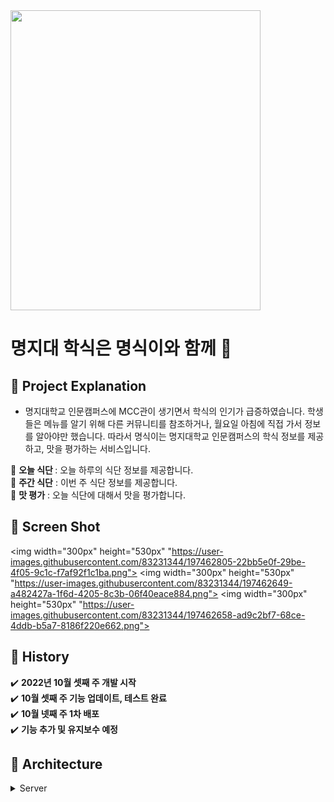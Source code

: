 <img width="400px" height="480px" src="https://user-images.githubusercontent.com/83231344/197461663-2edc0e22-a5b2-4884-84fb-b8f3026d811a.png">

# 명지대 학식은 명식이와 함께 👀
## 📌 Project Explanation 
* 명지대학교 인문캠퍼스에 MCC관이 생기면서 학식의 인기가 급증하였습니다. 학생들은 메뉴를 알기 위해 다른 커뮤니티를 참조하거나, 월요일 아침에 직접 가서 정보를 알아야만 했습니다. 따라서 명식이는 명지대학교 인문캠퍼스의 학식 정보를 제공하고, 맛을 평가하는 서비스입니다.

:rice: <b>오늘 식단 </b>: 오늘 하루의 식단 정보를 제공합니다.<br>
:bento: <b>주간 식단</b> : 이번 주 식단 정보를 제공합니다.<br>
:ramen: <b>맛 평가</b> : 오늘 식단에 대해서 맛을 평가합니다.<br>

## 📌 Screen Shot
<img width="300px" height="530px" "https://user-images.githubusercontent.com/83231344/197462805-22bb5e0f-29be-4f05-9c1c-f7af92f1c1ba.png">
<img width="300px" height="530px" "https://user-images.githubusercontent.com/83231344/197462649-a482427a-1f6d-4205-8c3b-06f40eace884.png">
<img width="300px" height="530px" "https://user-images.githubusercontent.com/83231344/197462658-ad9c2bf7-68ce-4ddb-b5a7-8186f220e662.png">

## 📌 History
✔️ <b>2022년 10월 셋째 주 개발 시작</b><br>
✔️ <b>10월 셋째 주 기능 업데이트, 테스트 완료</b><br>
✔️ <b>10월 넷째 주 1차 배포</b><br>
✔️ <b>기능 추가 및 유지보수 예정</b><br>

## 📌 Architecture
<details>
  <summary>Server</summary>
  
  <summary>Android</summary>
  
  <summary>IOS</summary>
 
</details>
